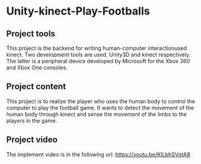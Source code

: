 # Unity-kinect-Play-Footballs

## Project tools
This project is the backend for writing human-computer interactionused kinect. 
Two development tools are used, Unity3D and kinect respectively. 
The latter is a peripheral device developed by Microsoft for the Xbox 360 and Xbox One consoles.

## Project content
This project is to realize the player who uses the human body to control the computer to play the football game. 
It wants to detect the movement of the human body through kinect and sense the movement of the limbs to the players in the game.

## Project video
The implement video is in the following url:
https://youtu.be/KlLbhSVqtA8
